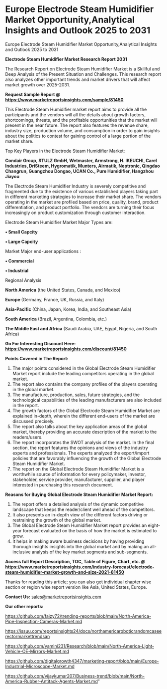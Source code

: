 # Europe Electrode Steam Humidifier Market Opportunity,Analytical Insights and Outlook 2025 to 2031
Europe Electrode Steam Humidifier Market Opportunity,Analytical Insights and Outlook 2025 to 2031

<strong>Electrode Steam Humidifier Market Research Report 2031</strong>

The Research Report on Electrode Steam Humidifier Market is a Skillful and Deep Analysis of the Present Situation and Challenges. This research report also analyzes other important trends and market drivers that will affect market growth over 2025-2031.

<strong>Request Sample Report @ <a href=https://www.marketreportsinsights.com/sample/81450>https://www.marketreportsinsights.com/sample/81450</a></strong>

This Electrode Steam Humidifier market report aims to provide all the participants and the vendors will all the details about growth factors, shortcomings, threats, and the profitable opportunities that the market will present in the near future. The report also features the revenue share, industry size, production volume, and consumption in order to gain insights about the politics to contest for gaining control of a large portion of the market share.

Top Key Players in the Electrode Steam Humidifier Market:

<strong>Condair Group, STULZ GmbH, Wetmaster, Armstrong, H. IKEUCHI, Carel Industries, DriSteem, Hygromatik, Munters, Airmatik, Neptronic, Qingdao Changrun, Guangzhou Dongao, UCAN Co., Pure Humidifier, Hangzhou Jiayou</strong>

The Electrode Steam Humidifier Industry is severely competitive and fragmented due to the existence of various established players taking part in different marketing strategies to increase their market share. The vendors operating in the market are profiled based on price, quality, brand, product differentiation, and product portfolio. The vendors are turning their focus increasingly on product customization through customer interaction.

Electrode Steam Humidifier Market Major Types are:

<strong>• Small Capcity

• Large Capcity</strong>

Market Major end-user applications :

<strong>• Commercial

• Industrial</strong>

Regional Analysis

</u><strong><b>North America</b></strong> (the United States, Canada, and Mexico)

<strong><b>Europe </b></strong>(Germany, France, UK, Russia, and Italy)

<strong><b>Asia-Pacific</b></strong> (China, Japan, Korea, India, and Southeast Asia)

<strong><b>South America</b></strong> (Brazil, Argentina, Colombia, etc.)

<strong><b>The Middle East and Africa</b></strong> (Saudi Arabia, UAE, Egypt, Nigeria, and South Africa)

<strong>Go For Interesting Discount Here: <a href=https://www.marketreportsinsights.com/discount/81450>https://www.marketreportsinsights.com/discount/81450</a></strong>

<strong>Points Covered in The Report:</strong>
<ol>
  <li>The major points considered in the Global Electrode Steam Humidifier Market report include the leading competitors operating in the global market.</li>
  <li>The report also contains the company profiles of the players operating in the global market.</li>
  <li>The manufacture, production, sales, future strategies, and the technological capabilities of the leading manufacturers are also included in the report.</li>
  <li>The growth factors of the Global Electrode Steam Humidifier Market are explained in-depth, wherein the different end-users of the market are discussed precisely.</li>
  <li>The report also talks about the key application areas of the global market, thereby providing an accurate description of the market to the readers/users.</li>
  <li>The report incorporates the SWOT analysis of the market. In the final section, the report features the opinions and views of the industry experts and professionals. The experts analyzed the export/import policies that are favorably influencing the growth of the Global Electrode Steam Humidifier Market.</li>
  <li>The report on the Global Electrode Steam Humidifier Market is a worthwhile source of information for every policymaker, investor, stakeholder, service provider, manufacturer, supplier, and player interested in purchasing this research document.</li>
</ol>
<strong>Reasons for Buying Global Electrode Steam Humidifier Market Report:</strong>

<ol>
  <li>The report offers a detailed analysis of the dynamic competitive landscape that keeps the reader/client well ahead of the competitors.</li>
  <li>It also presents an in-depth view of the different factors driving or restraining the growth of the global market.</li>
  <li>The Global Electrode Steam Humidifier Market report provides an eight-year forecast evaluated on the basis of how the market is estimated to grow.</li>
  <li>It helps in making aware business decisions by having providing thorough insights insights into the global market and by making an all-inclusive analysis of the key market segments and sub-segments.</li>
</ol>
<strong>Access full Report Description, TOC, Table of Figure, Chart, etc. @ <a href=https://www.marketreportsinsights.com/industry-forecast/electrode-steam-humidifier-market-growth-and-size-2021-81450>https://www.marketreportsinsights.com/industry-forecast/electrode-steam-humidifier-market-growth-and-size-2021-81450</a></strong>


Thanks for reading this article; you can also get individual chapter wise section or region wise report version like Asia, United States, Europe.

<strong>Contact Us:</strong>
sales@marketreportsinsights.com

<strong>Our other reports:</strong>

<a href=https://github.com/faizy72/trending-reports/blob/main/North-America-Pipe-Inspection-Cameras-Market.md>https://github.com/faizy72/trending-reports/blob/main/North-America-Pipe-Inspection-Cameras-Market.md</a>

<a href=https://issuu.com/reportsinsights24/docs/northamericaroboticrandomcaseerectormarkettrendsan>https://issuu.com/reportsinsights24/docs/northamericaroboticrandomcaseerectormarkettrendsan</a>

<a href=https://github.com/yamini231/Research/blob/main/North-America-Light-Vehicle-OE-Mirrors-Market.md>https://github.com/yamini231/Research/blob/main/North-America-Light-Vehicle-OE-Mirrors-Market.md</a>

<a href=https://github.com/digitalgrowth4347/marketing-report/blob/main/Europe-Industrial-Microscope-Market.md>https://github.com/digitalgrowth4347/marketing-report/blob/main/Europe-Industrial-Microscope-Market.md</a>

<a href=https://github.com/vijaykumar207/Business-trend/blob/main/North-America-Rubber-Antitack-Agents-Market.md>https://github.com/vijaykumar207/Business-trend/blob/main/North-America-Rubber-Antitack-Agents-Market.md</a>"
